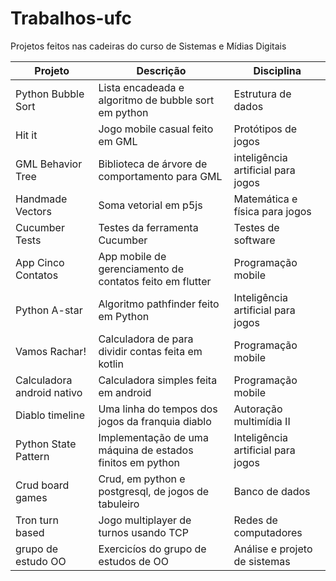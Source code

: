 # Trabalhos-ufc
Projetos feitos nas cadeiras do curso de Sistemas e Mídias Digitais

| Projeto                    	| Descrição                                                 	| Disciplina                         	|
|----------------------------	|-----------------------------------------------------------	|------------------------------------	|
| Python Bubble Sort         	| Lista encadeada e algoritmo de bubble sort em python      	| Estrutura de dados                 	|
| Hit it                     	| Jogo mobile casual feito em GML                           	| Protótipos de jogos                	|
| GML Behavior Tree          	| Biblioteca de árvore de comportamento para GML            	| inteligência artificial para jogos 	|
| Handmade Vectors           	| Soma vetorial em p5js                                     	| Matemática e física para jogos     	|
| Cucumber Tests             	| Testes da ferramenta Cucumber                             	| Testes de software                 	|
| App Cinco Contatos         	| App mobile de gerenciamento de contatos feito em flutter  	| Programação mobile                 	|
| Python A-star              	| Algoritmo pathfinder feito em Python                      	| Inteligência artificial para jogos 	|
| Vamos Rachar!              	| Calculadora de para dividir contas feita em kotlin        	| Programação mobile                 	|
| Calculadora android nativo 	| Calculadora simples feita em android                      	| Programação mobile                 	|
| Diablo timeline            	| Uma linha do tempos dos jogos da franquia diablo          	| Autoração multimídia II            	|
| Python State Pattern       	| Implementação de uma máquina de estados finitos em python 	| Inteligência artificial para jogos 	|
| Crud board games           	| Crud, em python e postgresql, de jogos de tabuleiro       	| Banco de dados                     	|
| Tron turn based            	| Jogo multiplayer de turnos usando TCP                     	| Redes de computadores              	|
| grupo de estudo OO         	| Exercicíos do grupo de estudos de OO                      	| Análise e projeto de sistemas      	|
